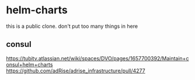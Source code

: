 # helm-charts

this is a public clone. don't put too many things in here

## consul

https://tubitv.atlassian.net/wiki/spaces/DVO/pages/1657700392/Maintain+consul+helm+charts
https://github.com/adRise/adrise_infrastructure/pull/4277

